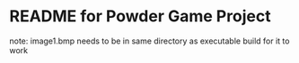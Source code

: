 # README for Powder Game Project

note: image1.bmp needs to be in same directory as executable build for it to work